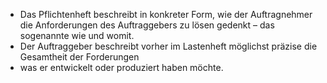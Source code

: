 * Das Pflichtenheft beschreibt in konkreter Form, wie der Auftragnehmer die Anforderungen des Auftraggebers zu lösen gedenkt – das sogenannte wie und womit.
* Der Auftraggeber beschreibt vorher im Lastenheft möglichst präzise die Gesamtheit der Forderungen
* was er entwickelt oder produziert haben möchte.

